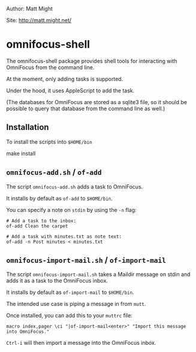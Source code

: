 Author: Matt Might

Site: http://matt.might.net/


omnifocus-shell
===============

The omnifocus-shell package provides shell tools for interacting with
OmniFocus from the command line.

At the moment, only adding tasks is supported.

Under the hood, it uses AppleScript to add the task.

(The databases for OmniFocus are stored as a sqlite3 file, so it should
be possible to query that database from the command line as well.)


Installation
------------

To install the scripts into `$HOME/bin`

   make install


`omnifocus-add.sh` / `of-add`
-----------------------------

The script `omnifocus-add.sh` adds a task to OmniFocus.

It installs by default as `of-add` to `$HOME/bin`.

You can specify a note on `stdin` by using the `-n` flag:

    # Add a task to the inbox:
    of-add Clean the carpet

    # Add a task with minutes.txt as note text:
    of-add -n Post minutes < minutes.txt  


`omnifocus-import-mail.sh` / `of-import-mail`
---------------------------------------------

The script `omnifocus-import-mail.sh` takes a Maildir message on
stdin and adds it as a task to the OmniFocus inbox.

It installs by default as `of-import-mail` to `$HOME/bin`.

The intended use case is piping a message in from `mutt`.

Once installed, you can add this to your `muttrc` file:

    macro index,pager \ci "|of-import-mail<enter>" "Import this message into OmniFocus."

`Ctrl-i` will then import a message into the OmniFocus inbox.
